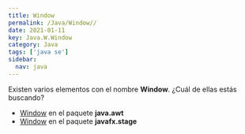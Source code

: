 ```yaml
---
title: Window
permalink: /Java/Window//
date: 2021-01-11
key: Java.W.Window
category: Java
tags: ['java se']
sidebar: 
  nav: java
---
```


Existen varios elementos con el nombre **Window**. ¿Cuál de ellas estás buscando?
<ul>
<li><a href="/Java/Window-java-awt/">Window</a> en el paquete <strong>java.awt</strong></li>
<li><a href="/Java/Window-javafx-stage/">Window</a> en el paquete <strong>javafx.stage</strong></li>
<ul>
